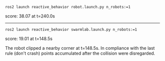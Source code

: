 `ros2 launch reactive_behavior robot.launch.py n_robots:=1`

score: 38.07 at t=240.0s

---

`ros2 launch reactive_behavior swarmlab.launch.py n_robots:=1`

score: 19.01 at t=148.5s

The robot clipped a nearby corner at t=148.5s. In compliance with the last rule (don't crash) points accumulated after the collision were disregarded.
